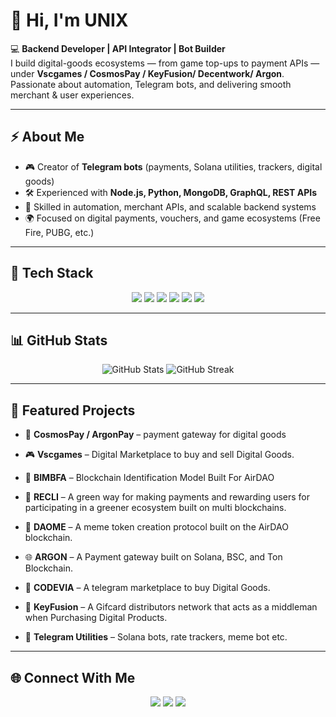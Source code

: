 # 👋 Hi, I'm UNIX  

💻 **Backend Developer | API Integrator | Bot Builder**  
I build digital-goods ecosystems — from game top-ups to payment APIs — under **Vscgames / CosmosPay / KeyFusion/ Decentwork/ Argon**.  
Passionate about automation, Telegram bots, and delivering smooth merchant & user experiences.  

---

## ⚡ About Me
- 🎮 Creator of **Telegram bots** (payments, Solana utilities, trackers, digital goods)  
- 🛠 Experienced with **Node.js, Python, MongoDB, GraphQL, REST APIs**  
- 🤖 Skilled in automation, merchant APIs, and scalable backend systems  
- 🌍 Focused on digital payments, vouchers, and game ecosystems (Free Fire, PUBG, etc.)  

---

## 🔧 Tech Stack
<p align="center">
  <img src="https://img.shields.io/badge/Node.js-43853D?style=for-the-badge&logo=node.js&logoColor=white" />
  <img src="https://img.shields.io/badge/GraphQL-E10098?style=for-the-badge&logo=graphql&logoColor=white" />
  <img src="https://img.shields.io/badge/Python-3776AB?style=for-the-badge&logo=python&logoColor=white" />
  <img src="https://img.shields.io/badge/MongoDB-4EA94B?style=for-the-badge&logo=mongodb&logoColor=white" />
  <img src="https://img.shields.io/badge/Express.js-000000?style=for-the-badge&logo=express&logoColor=white" />
  <img src="https://img.shields.io/badge/REST%20API-FF6F00?style=for-the-badge&logo=fastapi&logoColor=white" />
</p>

---

## 📊 GitHub Stats
<p align="center">
  <img src="https://github-readme-stats.vercel.app/api?username=Njay2trappy&show_icons=true&theme=radical" alt="GitHub Stats" />
  <img src="https://github-readme-streak-stats.herokuapp.com/?user=Njay2trappy&theme=radical" alt="GitHub Streak" />
</p>

---

## 🚀 Featured Projects
- 🏦 **CosmosPay / ArgonPay** – payment gateway for digital goods  
- 🎮 **Vscgames** – Digital Marketplace to buy and sell Digital Goods.  
- 🔗 **BIMBFA** – Blockchain Identification Model Built For AirDAO 
- 🔋 **RECLI** – A green way for making payments and rewarding users for participating in a greener ecosystem built on multi blockchains.
- 🔋 **DAOME** – A meme token creation protocol built on the AirDAO blockchain.   
- 🌐 **ARGON** – A Payment gateway built on Solana, BSC, and Ton Blockchain.  
- 🚧 **CODEVIA** – A telegram marketplace to buy Digital Goods.
- 🔗 **KeyFusion** – A Gifcard distributors network that acts as a middleman when Purchasing Digital Products.
   
- 🤖 **Telegram Utilities** – Solana bots, rate trackers, meme bot etc.

---

## 🌐 Connect With Me
<p align="center">
  <a href="https://t.me/Unix_machine"><img src="https://img.shields.io/badge/Telegram-2CA5E0?style=for-the-badge&logo=telegram&logoColor=white" /></a>
  <a href="mailto:tmerchant433@gmail.com"><img src="https://img.shields.io/badge/Email-D14836?style=for-the-badge&logo=gmail&logoColor=white" /></a>
  <a href="https://shop.vscgames.com"><img src="https://img.shields.io/badge/Website-000000?style=for-the-badge&logo=About.me&logoColor=white" /></a>
</p>
